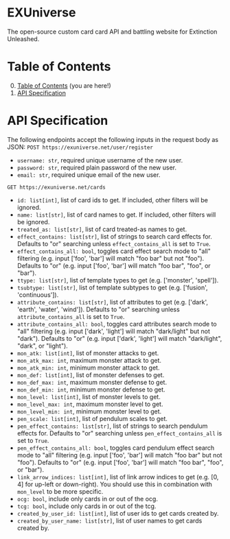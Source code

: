 
# EXUniverse
The open-source custom card card API and battling website for Extinction Unleashed.

# Table of Contents
0. [Table of Contents](#table-of-contents) (you are here!)
1. [API Specification](#api-specification)

# API Specification
The following endpoints accept the following inputs in the request body as JSON:
`POST https://exuniverse.net/user/register`
 - `username: str`, required unique username of the new user.
 - `password: str`, required plain password of the new user.
 - `email: str`, required unique email of the new user.

`GET https://exuniverse.net/cards`
 - `id: list[int]`, list of card ids to get. If included, other filters will be ignored.
 - `name: list[str]`, list of card names to get. If included, other filters will be ignored.
 - `treated_as: list[str]`, list of card treated-as names to get.
 - `effect_contains: list[str]`, list of strings to search card effects for. Defaults to "or" searching unless `effect_contains_all` is set to `True`.
 - `effect_contains_all: bool`, toggles card effect search mode to "all" filtering (e.g. input ['foo', 'bar'] will match "foo bar" but not "foo"). Defaults to "or" (e.g. input ['foo', 'bar'] will match "foo bar", "foo", or "bar").
 - `ttype: list[str]`, list of template types to get (e.g. ['monster', 'spell']).
 - `tsubtype: list[str]`, list of template subtypes to get (e.g. ['fusion', 'continuous']).
 - `attribute_contains: list[str]`, list of attributes to get (e.g. ['dark', 'earth', 'water', 'wind']). Defaults to "or" searching unless `attribute_contains_all` is set to `True`.
 - `attribute_contains_all: bool`, toggles card attributes search mode to "all" filtering (e.g. input ['dark', 'light'] will match "dark/light" but not "dark"). Defaults to "or" (e.g. input ['dark', 'light'] will match "dark/light", "dark", or "light").
 - `mon_atk: list[int]`, list of monster attacks to get.
 - `mon_atk_max: int`, maximum monster attack to get.
 - `mon_atk_min: int`, minimum monster attack to get.
 - `mon_def: list[int]`, list of monster defenses to get.
 - `mon_def_max: int`, maximum monster defense to get.
 - `mon_def_min: int`, minimum monster defense to get.
 - `mon_level: list[int]`, list of monster levels to get.
 - `mon_level_max: int`, maximum monster level to get.
 - `mon_level_min: int`, minimum monster level to get.
 - `pen_scale: list[int]`, list of pendulum scales to get.
 - `pen_effect_contains: list[str]`, list of strings to search pendulum effects for. Defaults to "or" searching unless `pen_effect_contains_all` is set to `True`.
 - `pen_effect_contains_all: bool`, toggles card pendulum effect search mode to "all" filtering (e.g. input ['foo', 'bar'] will match "foo bar" but not "foo"). Defaults to "or" (e.g. input ['foo', 'bar'] will match "foo bar", "foo", or "bar").
 - `link_arrow_indices: list[int]`, list of link arrow indices to get (e.g. [0, 4] for up-left or down-right). You should use this in combination with `mon_level` to be more specific.
 - `ocg: bool`, include only cards in or out of the ocg.
 - `tcg: bool`, include only cards in or out of the tcg.
 - `created_by_user_id: list[int]`, list of user ids to get cards created by.
 - `created_by_user_name: list[str]`, list of user names to get cards created by.


